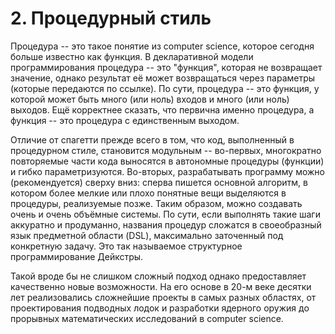 # 2. Процедурный стиль

Процедура -- это такое понятие из computer science, которое сегодня больше известно как функция. В декларативной модели программирования процедура -- это "функция", которая не возвращает значение, однако результат её может возвращаться через параметры (которые передаются по ссылке). По сути, процедура -- это функция, у которой может быть много (или ноль) входов и много (или ноль) выходов. Ещё корректнее сказать, что первична именно процедура, а функция -- это процедура с единственным выходом.

Отличие от спагетти прежде всего в том, что код, выполненный в процедурном стиле, становится модульным -- во-первых, многократно повторяемые части кода выносятся в автономные процедуры (функции) и гибко параметризуются.
Во-вторых, разрабатывать программу можно (рекомендуется) сверху вниз: сперва пишется основной алгоритм, в котором более мелкие или плохо понятные вещи выделяются в процедуры, реализуемые позже. Таким образом, можно создавать очень и очень объёмные системы. По сути, если выполнять такие шаги аккуратно и продуманно, названия процедур сложатся в своеобразный язык предметной области (DSL), максимально заточенный под конкретную задачу. Это так называемое структурное программирование Дейкстры.

Такой вроде бы не слишком сложный подход однако предоставляет качественно новые возможности. На его основе в 20-м веке десятки лет реализовались сложнейшие проекты в самых разных областях, от проектирования подводных лодок и разработки ядерного оружия до прорывных математических исследований в computer science.


